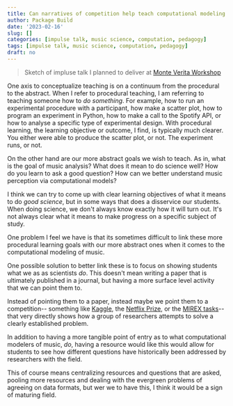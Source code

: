 ```yaml
---
title: Can narratives of competition help teach computational modeling of music?
author: Package Build
date: '2023-02-16'
slug: []
categories: [impulse talk, music science, computation, pedagogy]
tags: [impulse talk, music science, computation, pedagogy]
draft: no
---
```


> Sketch of impluse talk I planned to deliver at [Monte Verita Workshop](https://davidjohnbaker.rbind.io/posts/2023-02-09-monte-verit-workshop-2023/)

One axis to conceptualize teaching is on a continuum from the procedural to the abstract. 
When I refer to procedural teaching, I am referring to teaching someone how to _do something_.
For example, how to run an experimental procedure with a participant, how make a scatter plot, how to program an experiment in Python, how to make a call to the Spotify API, or how to analyse a specific type of experimental design.
With procedural learning, the learning objective or outcome, I find, is typically much clearer.
You either were able to produce the scatter plot, or not.
The experiment runs, or not. 

On the other hand are our more abstract goals we wish to teach. 
As in, what is the goal of music analysis?
What does it mean to do science well?
How do you learn to ask a good question? 
How can we better understand music perception via computational models? 

I think we can try to come up with clear learning objectives of what it means to do _good science_, but in some ways that does a disservice our students.
When doing science, we don't always know exactly how it will turn out. 
It's not always clear what it means to make progress on a specific subject of study.

One problem I feel we have is that its sometimes difficult to link these more procedural learning goals with our more abstract ones when it comes to the computational modeling of music.

One possible solution to better link these is to focus on showing students what we as as scientists _do_.
This doesn't mean writing a paper that is ultimately published in a journal, but having a more surface level activity that we can point them to.

Instead of pointing them to a paper, instead maybe we point them to a competition-- something like [Kaggle](https://www.kaggle.com/), the [Netflix Prize](https://en.wikipedia.org/wiki/Netflix_Prize), or the [MIREX tasks](https://www.music-ir.org/mirex/wiki/MIREX_HOME)-- that very directly shows how a group of researchers attempts to solve a clearly established problem. 

In addition to having a more tangible point of entry as to what computational modelers of music, _do_, having a resource would like this would allow for students to see how different questions have historically been addressed by researchers with the field.

This of course means centralizing resources and questions that are asked, pooling more resources and dealing with the evergreen problems of agreeing on data formats, but wer we to have this, I think it would be a sign of maturing field. 